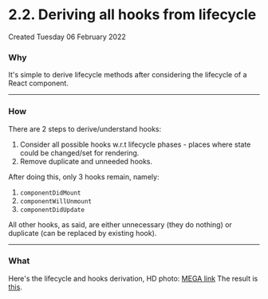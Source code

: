 # 2.2. Deriving all hooks from lifecycle
Created Tuesday 06 February 2022

### Why
It's simple to derive lifecycle methods after considering the lifecycle of a React component.

---
### How
There are 2 steps to derive/understand hooks:
1. Consider all possible hooks w.r.t lifecycle phases - places where state could be changed/set for rendering.
2. Remove duplicate and unneeded hooks.

After doing this, only 3 hooks remain, namely:
1. `componentDidMount`
2. `componentWillUnmount`
3. `componentDidUpdate`

All other hooks, as said, are either unnecessary (they do nothing) or duplicate (can be replaced by existing hook).

---
### What
Here's the lifecycle and hooks derivation, HD photo: [MEGA link](https://mega.nz/file/CNtjSI4b#rd33QDBvvW6t94r198WxgFy7cZp5T4Z67m-7of0RpqY)
The result is [this](https://projects.wojtekmaj.pl/react-lifecycle-methods-diagram/).